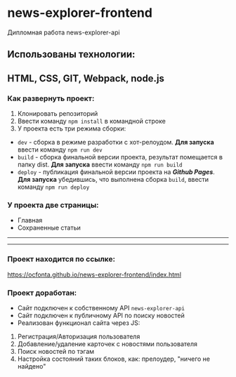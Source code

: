 # news-explorer-frontend
Дипломная работа news-explorer-api
## Использованы технологии:</br>
HTML, CSS, GIT, Webpack, node.js
---
### Как развернуть проект:
1. Клонировать репозиторий
2. Ввести команду `npm install` в командной строке
3. У проекта есть три режима сборки:
 * `dev` - сборка в режиме разработки с хот-релоудом. **Для запуска** ввести команду `npm run dev`
 * `build` - сборка финальной версии проекта, результат помещается в папку dist. **Для запуска** ввести команду `npm run build`
 * `deploy` - публикация финальной версии проекта на ***Github Pages***. **Для запуска** убедившись, что выполнена сборка `build`, ввести команду `npm run deploy` 
### У проекта две страницы:
* Главная 
* Сохраненные статьи
---
---
### Проект находится по ссылке:
<https://ocfonta.github.io/news-explorer-frontend/index.html>
### Проект доработан:
* Сайт подключен к собственному API `news-explorer-api`
* Сайт подключен к публичному API по поиску новостей
* Реализован функционал сайта через JS:
 1. Регистрация/Авторизация пользователя
 2. Добавление/удаление карточек с новостями пользователя
 3. Поиск новостей по тэгам
 4. Настройка состояний таких блоков, как: прелоудер, "ничего не найдено"
#### 



